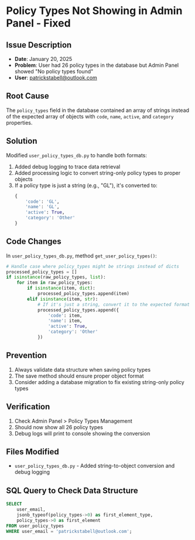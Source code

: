# Policy Types Not Showing in Admin Panel - Fixed

## Issue Description
- **Date**: January 20, 2025
- **Problem**: User had 26 policy types in the database but Admin Panel showed "No policy types found"
- **User**: patrickstabell@outlook.com

## Root Cause
The `policy_types` field in the database contained an array of strings instead of the expected array of objects with `code`, `name`, `active`, and `category` properties.

## Solution
Modified `user_policy_types_db.py` to handle both formats:
1. Added debug logging to trace data retrieval
2. Added processing logic to convert string-only policy types to proper objects
3. If a policy type is just a string (e.g., "GL"), it's converted to:
   ```python
   {
       'code': 'GL',
       'name': 'GL', 
       'active': True,
       'category': 'Other'
   }
   ```

## Code Changes
In `user_policy_types_db.py`, method `get_user_policy_types()`:

```python
# Handle case where policy_types might be strings instead of dicts
processed_policy_types = []
if isinstance(raw_policy_types, list):
    for item in raw_policy_types:
        if isinstance(item, dict):
            processed_policy_types.append(item)
        elif isinstance(item, str):
            # If it's just a string, convert it to the expected format
            processed_policy_types.append({
                'code': item,
                'name': item,
                'active': True,
                'category': 'Other'
            })
```

## Prevention
1. Always validate data structure when saving policy types
2. The save method should ensure proper object format
3. Consider adding a database migration to fix existing string-only policy types

## Verification
1. Check Admin Panel > Policy Types Management
2. Should now show all 26 policy types
3. Debug logs will print to console showing the conversion

## Files Modified
- `user_policy_types_db.py` - Added string-to-object conversion and debug logging

## SQL Query to Check Data Structure
```sql
SELECT 
    user_email,
    jsonb_typeof(policy_types->0) as first_element_type,
    policy_types->0 as first_element
FROM user_policy_types
WHERE user_email = 'patrickstabell@outlook.com';
```